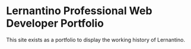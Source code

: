 # Lernantino Professional Web Developer Portfolio
This site exists as a portfolio to display the working history of Lernantino.